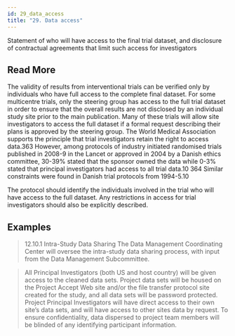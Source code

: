 ```yaml
---
id: 29_data_access
title: "29. Data access"
---
```

Statement of who will have access to the final trial dataset, and disclosure of contractual agreements that limit such access for investigators

## Read More

The validity of results from interventional trials can be verified only by individuals who have full access to the complete final dataset. For some multicentre trials, only the steering group has access to the full trial dataset in order to ensure that the overall results are not disclosed by an individual study site prior to the main publication. Many of these trials will allow site investigators to access the full dataset if a formal request describing their plans is approved by the steering group. The World Medical Association supports the principle that trial investigators retain the right to access data.363 However, among protocols of industry initiated randomised trials published in 2008-9 in the Lancet or approved in 2004 by a Danish ethics committee, 30-39% stated that the sponsor owned the data while 0-3% stated that principal investigators had access to all trial data.10 364 Similar constraints were found in Danish trial protocols from 1994-5.10

The protocol should identify the individuals involved in the trial who will have access to the full dataset. Any restrictions in access for trial investigators should also be explicitly described.

## Examples

> 12.10.1 Intra-Study Data Sharing
The Data Management Coordinating Center will oversee the intra-study data sharing process, with input from the Data Management Subcommittee.

> All Principal Investigators (both US and host country) will be given access to the cleaned data sets. Project data sets will be housed on the Project Accept Web site and/or the file transfer protocol site created for the study, and all data sets will be password protected. Project Principal Investigators will have direct access to their own site’s data sets, and will have access to other sites data by request. To ensure confidentiality, data dispersed to project team members will be blinded of any identifying participant information.